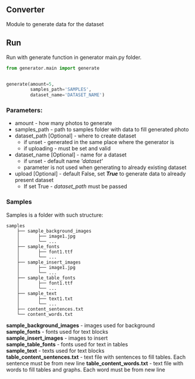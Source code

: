 ## Converter 

Module to generate data for the dataset

## Run 
Run with generate function in generator main.py folder. 

```python
from generator.main import generate


generate(amount=5,
         samples_path='SAMPLES',
         dataset_name='DATASET_NAME')
```

### Parameters:

* amount - how many photos to generate
* samples_path - path to samples folder with data to fill generated photo
* dataset_path [Optional] - where to create dataset
    * if unset - generated in the same place where the generator is
    * if uploading - must be set and valid
* dataset_name [Optional] - name for a dataset
    * if unset - default name *'dataset'*
    * parameter is not used when generating to already existing dataset
* upload [Optional] - default False, set ***True*** to generate data to already present dataset 
    * If set True - *dataset_path* must be passed

### Samples

Samples is a folder with such structure:

```
samples         
    ├── sample_background_images    
    │       ├── image1.jpg        
    │       └── ...        
    ├── sample_fonts    
    │       ├── font1.ttf        
    │       └── ...     
    ├── sample_insert_images            
    │       ├── image1.jpg          
    │       └── ...        
    ├── sample_table_fonts        
    │       ├── font1.ttf           
    │       └── ...        
    ├── sample_text    
    │       ├── text1.txt         
    │       └── ...        
    ├── content_sentences.txt        
    └── content_words.txt    
  ```

**sample_background_images** - images used for background    
**sample_fonts** - fonts used for text blocks     
**sample_insert_images** - images to insert     
**sample_table_fonts** - fonts used for text in tables     
**sample_text** - texts used for text blocks    
**table_content_sentences.txt** - text file with sentences to fill tables. Each sentence must be from new line
**table_content_words.txt** - text file with words to fill tables and graphs. Each word must be from new line 






   